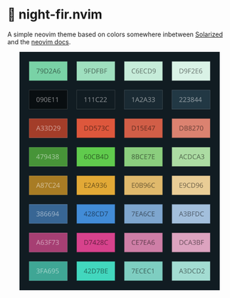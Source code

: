# 🌲 night-fir.nvim

A simple neovim theme based on colors somewhere inbetween [Solarized](https://ethanschoonover.com/solarized/) and the [neovim docs](http://neovim.io/).

<center>
    <img src = "images/palette.svg" alt = "palette.svg" width = "450px">
</center>
